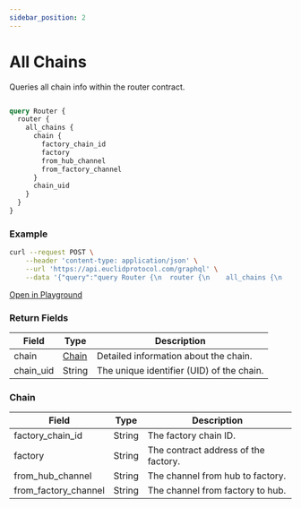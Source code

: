 ```yaml
---
sidebar_position: 2
---
```


# All Chains
Queries all chain info within the router contract.

```graphql

query Router {
  router {
    all_chains {
      chain {
        factory_chain_id
        factory
        from_hub_channel
        from_factory_channel
      }
      chain_uid
    }
  }
}
```
### Example

```bash
curl --request POST \
    --header 'content-type: application/json' \
    --url 'https://api.euclidprotocol.com/graphql' \
    --data '{"query":"query Router {\n  router {\n    all_chains {\n      chain {\n        factory_chain_id\n        factory\n        from_hub_channel\n        from_factory_channel\n      }\n      chain_uid\n    }\n  }\n}"}'

```

[Open in Playground](https://api.euclidprotocol.com/?explorerURLState=N4IgJg9gxgrgtgUwHYBcQC4QEcYIE4CeABAEoQwr5HAA6SRRe5le1dDDAhgDbcD6UABacAlkgDObehwZDR9WtJkMAZpygoIhAcLF8RYdstXrNhI8ZVM4fQTABGOzkiQJuF5VYg21GrQScXNw8GAF8Qojk9GAMPcOl40JAAGhAAN048EU57bgRxDBAQUKA)

### Return Fields

| Field                  | Type   | Description                                             |
|------------------------|--------|---------------------------------------------------------|
| chain                  | [Chain](#chain) | Detailed information about the chain.                  |
| chain_uid              | String | The unique identifier (UID) of the chain.               |

### Chain

| Field                  | Type   | Description                                             |
|------------------------|--------|---------------------------------------------------------|
| factory_chain_id       | String | The factory chain ID.                                   |
| factory                | String | The contract address of the factory.                             |
| from_hub_channel       | String | The channel from hub to factory.                   |
| from_factory_channel   | String | The channel from factory to hub.               |
